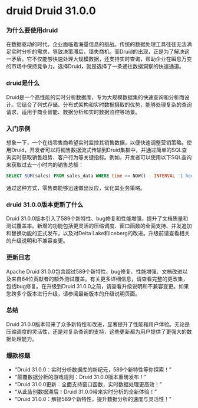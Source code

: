 # druid Druid 31.0.0
### 为什么要使用druid

在数据驱动的时代，企业面临着海量信息的挑战。传统的数据处理工具往往无法满足实时分析的需求，导致决策滞后，错失商机。而Druid的出现，正是为了解决这一矛盾。它不仅能够快速处理大规模数据，还支持实时查询，帮助企业在瞬息万变的市场中保持竞争力。选择Druid，就是选择了一条通往数据洞察的快速通道。

### druid是什么

Druid是一个高性能的实时分析数据库，专为大规模数据集的快速查询和分析而设计。它结合了列式存储、分布式架构和实时数据摄取的优势，能够处理复杂的查询请求，适用于商业智能、数据分析和实时数据监控等场景。

### 入门示例

想象一下，一个在线零售商希望实时监控其销售数据，以便快速调整营销策略。使用Druid，开发者可以将销售数据流式传输到Druid集群中，并通过简单的SQL查询实时获取销售趋势、客户行为等关键指标。例如，开发者可以使用以下SQL查询来获取过去一小时内的销售总额：

```sql
SELECT SUM(sales) FROM sales_data WHERE time >= NOW() - INTERVAL '1 hour';
```

通过这种方式，零售商能够迅速做出反应，优化其业务策略。

### druid 31.0.0版本更新了什么

Druid 31.0.0版本引入了589个新特性、bug修复和性能增强，提升了文档质量和测试覆盖率。新增的功能包括更灵活的压缩调度、窗口函数的全面支持、并发追加和替换功能的正式发布，以及对Delta Lake和Iceberg的改进。升级前请查看相关的升级说明和不兼容变更。

### 更新日志

Apache Druid 31.0.0包含超过589个新特性、bug修复、性能增强、文档改进以及来自64位贡献者的额外测试覆盖。有关更多详细信息，请查看完整的更改集，包括bug修复。在升级到Druid 31.0.0之前，请查看升级说明和不兼容变更。如果您跨多个版本进行升级，请参阅最新版本的升级说明页面。

### 总结

Druid 31.0.0版本带来了众多新特性和改进，显著提升了性能和用户体验。无论是压缩调度的灵活性，还是对复杂查询的支持，这些更新都为用户提供了更强大的数据处理能力。

### 爆款标题

- “Druid 31.0.0：实时分析数据库的新纪元，589个新特性等你探索！”
- “颠覆数据分析的游戏规则：Druid 31.0.0版本重磅发布！”
- “Druid 31.0.0更新：全面支持窗口函数，实时数据处理更高效！”
- “从此告别数据滞后！Druid 31.0.0带来实时分析的全新体验！”
- “Druid 31.0.0：解锁589个新特性，提升数据分析的速度与灵活性！”